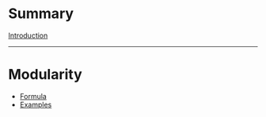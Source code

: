 # Summary

[Introduction](./introduction.md)

---

# Modularity

- [Formula](./modularity/formula.md)
- [Examples](./modularity/examples.md)
